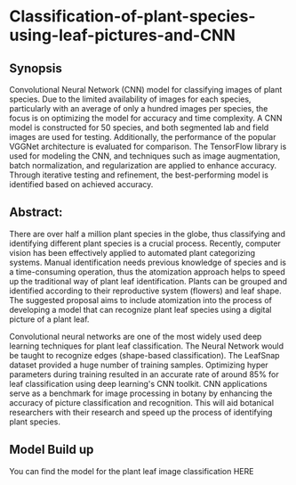 # Classification-of-plant-species-using-leaf-pictures-and-CNN

## Synopsis

Convolutional Neural Network (CNN) model for classifying images of plant
species. Due to the limited availability of images for each species, particularly
with an average of only a hundred images per species, the focus is on optimizing
the model for accuracy and time complexity. A CNN model is constructed for 50
species, and both segmented lab and field images are used for testing.
Additionally, the performance of the popular VGGNet architecture is evaluated
for comparison. The TensorFlow library is used for modeling the CNN, and
techniques such as image augmentation, batch normalization, and regularization
are applied to enhance accuracy. Through iterative testing and refinement, the
best-performing model is identified based on achieved accuracy.


## Abstract:
 There are over half a million plant species in the globe, thus classifying and identifying different plant species is a crucial process. Recently, computer vision has been effectively applied to automated plant categorizing systems. Manual identification needs previous knowledge of species and is a time-consuming operation, thus the atomization approach helps to speed up the traditional way of plant leaf identification. Plants can be grouped and identified according to their reproductive system (flowers) and leaf shape. The suggested proposal aims to include atomization into the process of developing a model that can recognize plant leaf species using a digital picture of a plant leaf. 
 
 Convolutional neural networks are one of the most widely used deep learning techniques for plant leaf classification. The Neural Network would be taught to recognize edges (shape-based classification). The LeafSnap dataset provided a huge number of training samples. Optimizing hyper parameters during training resulted in an accurate rate of around 85% for leaf classification using deep learning's CNN toolkit. CNN applications serve as a benchmark for image processing in botany by enhancing the accuracy of picture classification and recognition. This will aid botanical researchers with their research and speed up the process of identifying plant species. 


 ## Model Build up
 You can find the model for the plant leaf image classification HERE 
